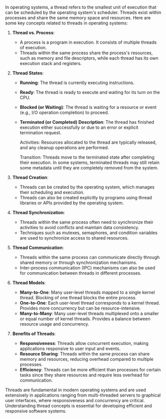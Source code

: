 In operating systems, a thread refers to the smallest unit of execution that can be scheduled by the operating system's scheduler. Threads exist within processes and share the same memory space and resources. Here are some key concepts related to threads in operating systems:

1. **Thread vs. Process**:
   - A process is a program in execution. It consists of multiple threads of execution.
   - Threads within the same process share the process's resources, such as memory and file descriptors, while each thread has its own execution stack and registers.

2. **Thread States**:
   - **Running**: The thread is currently executing instructions.
   - **Ready**: The thread is ready to execute and waiting for its turn on the CPU.
   - **Blocked (or Waiting)**: The thread is waiting for a resource or event (e.g., I/O operation completion) to proceed.
   -  **Terminated (or Completed)**
		**Description**: The thread has finished execution either successfully or due to an error or explicit termination request.
		
		Activities: Resources allocated to the thread are typically released, and any cleanup operations are performed. 
	 
		Transition: Threads move to the terminated state after completing their execution. In some systems, terminated threads may still retain some metadata until they are completely removed from the system.

1. **Thread Creation**:
   - Threads can be created by the operating system, which manages their scheduling and execution.
   - Threads can also be created explicitly by programs using thread libraries or APIs provided by the operating system.

2. **Thread Synchronization**:
   - Threads within the same process often need to synchronize their activities to avoid conflicts and maintain data consistency.
   - Techniques such as mutexes, semaphores, and condition variables are used to synchronize access to shared resources.

3. **Thread Communication**:
   - Threads within the same process can communicate directly through shared memory or through synchronization mechanisms.
   - Inter-process communication (IPC) mechanisms can also be used for communication between threads in different processes.

4. **Thread Models**:
   - **Many-to-One**: Many user-level threads mapped to a single kernel thread. Blocking of one thread blocks the entire process.
   - **One-to-One**: Each user-level thread corresponds to a kernel thread. Provides more concurrency but can be resource-intensive.
   - **Many-to-Many**: Many user-level threads multiplexed onto a smaller or equal number of kernel threads. Provides a balance between resource usage and concurrency.

5. **Benefits of Threads**:
   - **Responsiveness**: Threads allow concurrent execution, making applications responsive to user input and events.
   - **Resource Sharing**: Threads within the same process can share memory and resources, reducing overhead compared to multiple processes.
   - **Efficiency**: Threads can be more efficient than processes for certain tasks since they share resources and require less overhead for communication.

Threads are fundamental in modern operating systems and are used extensively in applications ranging from multi-threaded servers to graphical user interfaces, where responsiveness and concurrency are critical. Understanding thread concepts is essential for developing efficient and responsive software systems.